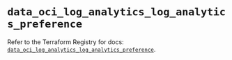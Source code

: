 # `data_oci_log_analytics_log_analytics_preference`

Refer to the Terraform Registry for docs: [`data_oci_log_analytics_log_analytics_preference`](https://registry.terraform.io/providers/oracle/oci/6.18.0/docs/data-sources/log_analytics_log_analytics_preference).
